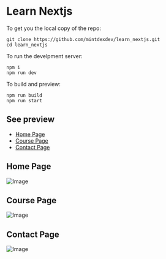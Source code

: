 # Learn Nextjs 


To get you the local copy of the repo:
```
git clone https://github.com/mintdexdev/learn_nextjs.git
cd learn_nextjs
```

To run the develpment server:
```
npm i
npm run dev

```
To build and preview:
```
npm run build
npm run start
```

## See preview
- [Home Page](#home-page)
- [Course Page](#course-page)
- [Contact Page](#contact-page)
## Home Page
![Image](projectPreview/home.avif)
## Course Page
![Image](projectPreview/courses.avif)
## Contact Page
![Image](projectPreview/contact.avif)